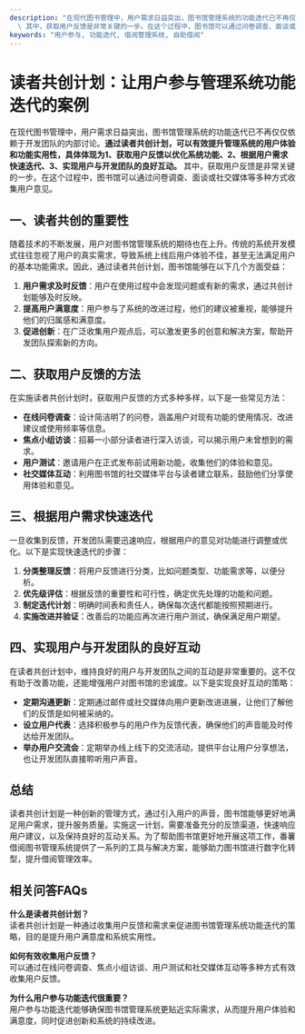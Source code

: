 ```yaml
---
description: "在现代图书管理中，用户需求日益突出，图书馆管理系统的功能迭代已不再仅仅依赖于开发团队的内部讨论。**通过读者共创计划，可以有效提升管理系统的用户体验和功能实用性，具体体现为1、获取用户反馈以优化系统功能、2、根据用户需求快速迭代、3、实现用户与开发团队的良好互动。**\
  \ 其中，获取用户反馈是非常关键的一步。在这个过程中，图书馆可以通过问卷调查、面谈或社交媒体等多种方式收集用户意见。"
keywords: "用户参与, 功能迭代, 借阅管理系统, 自助借阅"
---
```

# 读者共创计划：让用户参与管理系统功能迭代的案例

在现代图书管理中，用户需求日益突出，图书馆管理系统的功能迭代已不再仅仅依赖于开发团队的内部讨论。**通过读者共创计划，可以有效提升管理系统的用户体验和功能实用性，具体体现为1、获取用户反馈以优化系统功能、2、根据用户需求快速迭代、3、实现用户与开发团队的良好互动。** 其中，获取用户反馈是非常关键的一步。在这个过程中，图书馆可以通过问卷调查、面谈或社交媒体等多种方式收集用户意见。

## 一、读者共创的重要性

随着技术的不断发展，用户对图书馆管理系统的期待也在上升。传统的系统开发模式往往忽视了用户的真实需求，导致系统上线后用户体验不佳，甚至无法满足用户的基本功能需求。因此，通过读者共创计划，图书馆能够在以下几个方面受益：

1. **用户需求及时反馈**：用户在使用过程中会发现问题或有新的需求，通过共创计划能够及时反映。
2. **提高用户满意度**：用户参与了系统的改进过程，他们的建议被重视，能够提升他们的归属感和满意度。
3. **促进创新**：在广泛收集用户观点后，可以激发更多的创意和解决方案，帮助开发团队探索新的方向。

## 二、获取用户反馈的方法

在实施读者共创计划时，获取用户反馈的方式多种多样，以下是一些常见方法：

- **在线问卷调查**：设计简洁明了的问卷，涵盖用户对现有功能的使用情况、改进建议或使用频率等信息。
- **焦点小组访谈**：招募一小部分读者进行深入访谈，可以揭示用户未曾想到的需求。
- **用户测试**：邀请用户在正式发布前试用新功能，收集他们的体验和意见。
- **社交媒体互动**：利用图书馆的社交媒体平台与读者建立联系，鼓励他们分享使用体验和意见。

## 三、根据用户需求快速迭代

一旦收集到反馈，开发团队需要迅速响应，根据用户的意见对功能进行调整或优化。以下是实现快速迭代的步骤：

1. **分类整理反馈**：将用户反馈进行分类，比如问题类型、功能需求等，以便分析。
2. **优先级评估**：根据反馈的重要性和可行性，确定优先处理的功能和问题。
3. **制定迭代计划**：明确时间表和责任人，确保每次迭代都能按照预期进行。
4. **实施改进并验证**：改善后的功能应再次进行用户测试，确保满足用户期望。

## 四、实现用户与开发团队的良好互动

在读者共创计划中，维持良好的用户与开发团队之间的互动是非常重要的。这不仅有助于改善功能，还能增强用户对图书馆的忠诚度。以下是实现良好互动的策略：

- **定期沟通更新**：定期通过邮件或社交媒体向用户更新改进进展，让他们了解他们的反馈是如何被采纳的。
- **设立用户代表**：选择积极参与的用户作为反馈代表，确保他们的声音能及时传达给开发团队。
- **举办用户交流会**：定期举办线上线下的交流活动，提供平台让用户分享想法，也让开发团队直接聆听用户声音。

## 总结

读者共创计划是一种创新的管理方式，通过引入用户的声音，图书馆能够更好地满足用户需求，提升服务质量。实施这一计划，需要准备充分的反馈渠道，快速响应用户建议，以及保持良好的互动关系。为了帮助图书馆更好地开展这项工作，番薯借阅图书管理系统提供了一系列的工具与解决方案，能够助力图书馆进行数字化转型，提升借阅管理效率。

## 相关问答FAQs

**什么是读者共创计划？**  
读者共创计划是一种通过收集用户反馈和需求来促进图书馆管理系统功能迭代的策略，目的是提升用户满意度和系统实用性。

**如何有效收集用户反馈？**  
可以通过在线问卷调查、焦点小组访谈、用户测试和社交媒体互动等多种方式有效收集用户反馈。

**为什么用户参与功能迭代很重要？**  
用户参与功能迭代能够确保图书馆管理系统更贴近实际需求，从而提升用户体验和满意度，同时促进创新和系统的持续改进。
